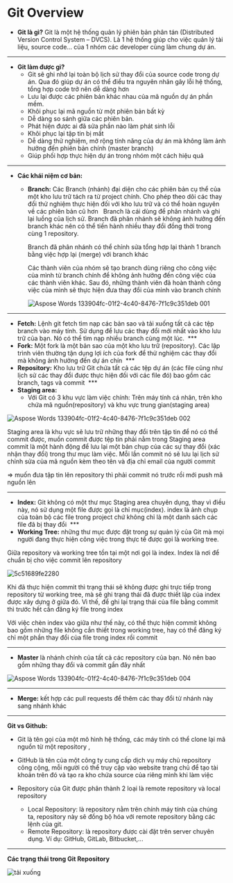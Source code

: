 # **Git Overview**

- **Git là gì?** 
  Git là một hệ thống quản lý phiên bản phân tán (Distributed Version Control System – DVCS). Là 1 hệ thống giúp cho việc quản lý tài liệu, source code... của 1 nhóm các developer cùng làm chung dự án. 

***

- **Git làm được gì?**
  - Git sẽ ghi nhớ lại toàn bộ lịch sử thay đổi của source code trong dự án. Qua đó giúp dự án có thể điều tra nguyên nhân gây lỗi hệ thống, tổng hợp code trở nên dễ dàng hơn
  - Lưu lại được các phiên bản khác nhau của mã nguồn dự án phần mềm. 
  - Khôi phục lại mã nguồn từ một phiên bản bất kỳ 
  - Dễ dàng so sánh giữa các phiên bản. 
  - Phát hiện được ai đã sửa phần nào làm phát sinh lỗi
  - Khôi phục lại tập tin bị mất
  - Dễ dàng thử nghiệm, mở rộng tính năng của dự án mà không làm ảnh hưởng đến phiên bản chính (master branch)
  - Giúp phối hợp thực hiện dự án trong nhóm một cách hiệu quả

***

- **Các khái niệm cơ bản:**
  - **Branch:** Các Branch (nhánh) đại diện cho các phiên bản cụ thể của một kho lưu trữ tách ra từ project chính. Cho phép theo dõi các thay đổi thử nghiệm thực hiện đối với kho lưu trữ và có thể hoàn nguyên về các phiên bản cũ hơn
 
   Branch là cái dùng để phân nhánh và ghi lại luồng của lịch sử. Branch đã phân nhánh sẽ không ảnh hưởng đến branch khác nên có thể tiến hành nhiều thay đổi đồng thời trong cùng 1 repository. 



     Branch đã phân nhánh có thể chỉnh sửa tổng hợp lại thành 1 branch bằng việc hợp lại (merge) với branch khác



     Các thành viên của nhóm sẽ tạo branch dùng riêng cho công việc của mình từ branch chính để không ảnh hưởng đến công việc của các thành viên khác. Sau đó, những thành viên đã hoàn thành công việc của mình sẽ thực hiện đưa thay đổi của mình vào branch chính



      ![Aspose Words 133904fc-01f2-4c40-8476-7f1c9c351deb 001](https://user-images.githubusercontent.com/43572616/178944324-de6abd95-4052-4131-a67b-5a5e4759fcd0.png)

***


- **Fetch:** Lệnh git fetch tìm nạp các bản sao và tải xuống tất cả các tệp branch vào máy tính. Sử dụng để lưu các thay đổi mới nhất vào kho lưu trữ của bạn. Nó có thể tìm nạp nhiều branch cùng một lúc.
 ***
- **Fork:** Một fork là một bản sao của một kho lưu trữ (repository). Các lập trình viên thường tận dụng lợi ích của fork để thử nghiệm các thay đổi mà không ảnh hưởng đến dự án chín
 ***
- **Repository:** Kho lưu trữ Git chứa tất cả các tệp dự án (các file cũng như lịch sử các thay đổi được thực hiện đối với các file đó) bao gồm các branch, tags và commit
 ***
- **Staging area:** 
  - Với Git có 3 khu vực làm việc chính: Trên máy tính cá nhân, trên kho chứa mã nguồn(repository) và khu vực trung gian(staging area)

![Aspose Words 133904fc-01f2-4c40-8476-7f1c9c351deb 002](https://user-images.githubusercontent.com/43572616/178944765-d847b5f0-8140-410d-bb0f-ea0cb7e89c9d.png)

   Staging area là khu vực sẽ lưu trữ những thay đổi trên tập tin để nó có thể commit được, muốn commit được tệp tin phải nằm trong Staging area
 
    commit là một hành động để lưu lại một bản chụp của các sự thay đổi (xác nhận thay đổi) trong thư mục làm việc. Mỗi lần commit nó sẽ lưu lại lịch sử chỉnh sửa của mã nguồn kèm theo tên và địa chỉ email của người commit

=> muốn đưa tập tin lên repository thì phải commit nó trước rồi mới push mã nguồn lên

***

- **Index:** Git không có một thư mục Staging area chuyên dụng, thay vì điều này, nó sử dụng một file được gọi là chỉ mục(index). index là ảnh chụp của toàn bộ các file trong project chứ không chỉ là một danh sách các file đã bị thay đổi
 ***
- **Working Tree:** những thư mục được đặt trong sự quản lý của Git mà mọi người đang thực hiện công việc trong thực tế được gọi là working tree.



Giữa repository và working tree tồn tại một nơi gọi là index. Index là nơi để chuẩn bị cho việc commit lên repository

![5c51689fe2280](https://user-images.githubusercontent.com/43572616/178945074-0e24a70e-ad53-436d-9fa3-944cd08885f3.png)



Khi đã thực hiện commit thì trạng thái sẽ không được ghi trực tiếp trong repository từ working tree, mà sẽ ghi trạng thái đã được thiết lập của index được xây dựng ở giữa đó. Vì thế, để ghi lại trạng thái của file bằng commit thì trước hết cần đăng ký file trong index


Với việc chèn index vào giữa như thế này, có thể thực hiện commit không bao gồm những file không cần thiết trong working tree, hay có thể đăng ký chỉ một phần thay đổi của file trong index rồi commit

***
- **Master** là nhánh chính của tất cả các repository của bạn. Nó nên bao gồm những thay đổi và commit gần đây nhất

![Aspose Words 133904fc-01f2-4c40-8476-7f1c9c351deb 004](https://user-images.githubusercontent.com/43572616/178945229-16d85a88-fdf7-4c7b-8366-4f20ec540068.jpeg)

***

- **Merge:** kết hợp các pull requests để thêm các thay đổi từ nhánh này sang nhánh khác

***

**Git vs Github:**
- Git là tên gọi của một mô hình hệ thống, các máy tính có thể clone lại mã nguồn từ một repository ,

- GitHub là tên của một công ty cung cấp dịch vụ máy chủ repository công cộng, mỗi người có thể truy cập vào website trang chủ để tạo tài khoản trên đó và tạo ra kho chứa source của riêng mình khi làm việc
 
- Repository của Git được phân thành 2 loại là remote repository và local repository
  - Local Repository: là repository nằm trên chính máy tính của chúng ta, repository này sẽ đồng bộ hóa với remote repository bằng các lệnh của git.
 
  - Remote Repository: là repository được cài đặt trên server chuyên dụng. Ví dụ: GitHub, GitLab, Bitbucket,...

***

**Các trạng thái trong Git Repository**



![tải xuống](https://user-images.githubusercontent.com/43572616/178945346-981aa456-ecfe-4ab7-80f9-5bb7cb29ca42.png)
